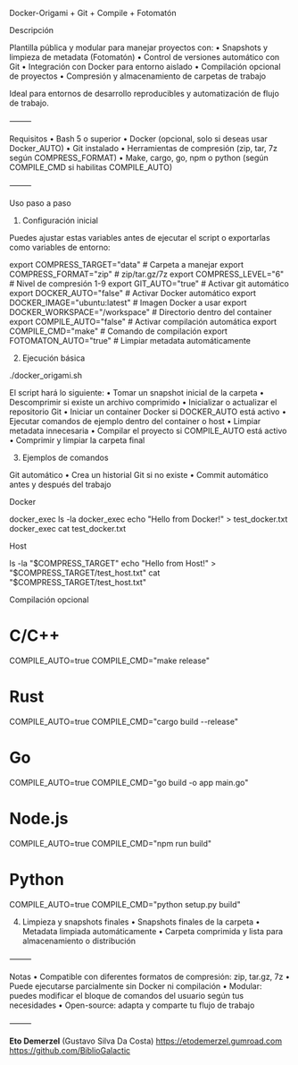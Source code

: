 Docker-Origami + Git + Compile + Fotomatón

Descripción

Plantilla pública y modular para manejar proyectos con:
	•	Snapshots y limpieza de metadata (Fotomatón)
	•	Control de versiones automático con Git
	•	Integración con Docker para entorno aislado
	•	Compilación opcional de proyectos
	•	Compresión y almacenamiento de carpetas de trabajo

Ideal para entornos de desarrollo reproducibles y automatización de flujo de trabajo.

⸻

Requisitos
	•	Bash 5 o superior
	•	Docker (opcional, solo si deseas usar Docker_AUTO)
	•	Git instalado
	•	Herramientas de compresión (zip, tar, 7z según COMPRESS_FORMAT)
	•	Make, cargo, go, npm o python (según COMPILE_CMD si habilitas COMPILE_AUTO)

⸻

Uso paso a paso

1. Configuración inicial

Puedes ajustar estas variables antes de ejecutar el script o exportarlas como variables de entorno:

export COMPRESS_TARGET="data"           # Carpeta a manejar
export COMPRESS_FORMAT="zip"            # zip/tar.gz/7z
export COMPRESS_LEVEL="6"               # Nivel de compresión 1-9
export GIT_AUTO="true"                  # Activar git automático
export DOCKER_AUTO="false"              # Activar Docker automático
export DOCKER_IMAGE="ubuntu:latest"     # Imagen Docker a usar
export DOCKER_WORKSPACE="/workspace"    # Directorio dentro del container
export COMPILE_AUTO="false"             # Activar compilación automática
export COMPILE_CMD="make"               # Comando de compilación
export FOTOMATON_AUTO="true"            # Limpiar metadata automáticamente

2. Ejecución básica

./docker_origami.sh

El script hará lo siguiente:
	•	Tomar un snapshot inicial de la carpeta
	•	Descomprimir si existe un archivo comprimido
	•	Inicializar o actualizar el repositorio Git
	•	Iniciar un container Docker si DOCKER_AUTO está activo
	•	Ejecutar comandos de ejemplo dentro del container o host
	•	Limpiar metadata innecesaria
	•	Compilar el proyecto si COMPILE_AUTO está activo
	•	Comprimir y limpiar la carpeta final

3. Ejemplos de comandos

Git automático
	•	Crea un historial Git si no existe
	•	Commit automático antes y después del trabajo

Docker

docker_exec ls -la
docker_exec echo "Hello from Docker!" > test_docker.txt
docker_exec cat test_docker.txt

Host

ls -la "$COMPRESS_TARGET"
echo "Hello from Host!" > "$COMPRESS_TARGET/test_host.txt"
cat "$COMPRESS_TARGET/test_host.txt"

Compilación opcional

# C/C++
COMPILE_AUTO=true COMPILE_CMD="make release"
# Rust
COMPILE_AUTO=true COMPILE_CMD="cargo build --release"
# Go
COMPILE_AUTO=true COMPILE_CMD="go build -o app main.go"
# Node.js
COMPILE_AUTO=true COMPILE_CMD="npm run build"
# Python
COMPILE_AUTO=true COMPILE_CMD="python setup.py build"

4. Limpieza y snapshots finales
	•	Snapshots finales de la carpeta
	•	Metadata limpiada automáticamente
	•	Carpeta comprimida y lista para almacenamiento o distribución

⸻

Notas
	•	Compatible con diferentes formatos de compresión: zip, tar.gz, 7z
	•	Puede ejecutarse parcialmente sin Docker ni compilación
	•	Modular: puedes modificar el bloque de comandos del usuario según tus necesidades
	•	Open-source: adapta y comparte tu flujo de trabajo

⸻

**Eto Demerzel** (Gustavo Silva Da Costa)
https://etodemerzel.gumroad.com  
https://github.com/BiblioGalactic
